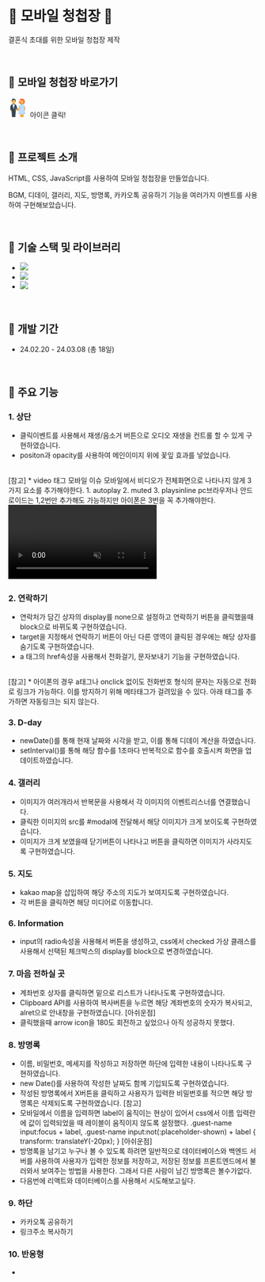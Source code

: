 # &#128140; 모바일 청첩장 &#128140;

결혼식 초대를 위한 모바일 청첩장 제작

<br>


## &#127872; 모바일 청첩장 바로가기

[<img src="icon.png" width="40" height="40">](https://soyeon1221.github.io/wedding-invitation) 아이콘 클릭!

<br>


## &#127872; 프로젝트 소개

HTML, CSS, JavaScript를 사용하여 모바일 청첩장을 만들었습니다.

BGM, 디데이, 갤러리, 지도, 방명록, 카카오톡 공유하기 기능을 여러가지 이벤트를 사용하여 구현해보았습니다.

<br>


## &#127872; 기술 스택 및 라이브러리

- <img src="https://img.shields.io/badge/JavaScript-ECD53F?style=flat-square&logo=JavaScript&logoColor=white"/>
- <img src="https://img.shields.io/badge/HTML5-F46D01?style=flat-square&logo=HTML5&logoColor=white"/>
- <img src="https://img.shields.io/badge/CSS3-2490D7?style=flat-square&logo=CSS3&logoColor=white"/>

<br>


## &#127872; 개발 기간

- 24.02.20 - 24.03.08 (총 18일)

<br>


## &#127872; 주요 기능

### 1. 상단

- 클릭이벤트를 사용해서 재생/음소거 버튼으로 오디오 재생을 컨트롤 할 수 있게 구현하였습니다.
- positon과 opacity를 사용하여 메인이미지 위에 꽃잎 효과를 넣었습니다.
<br>
[참고]
* video 태그 모바일 이슈
  모바일에서 비디오가 전체화면으로 나타나지 않게 3가지 요소를 추가해야한다.
  1. autoplay
  2. muted
  3. playsinline
  pc브라우저나 안드로이드는 1,2번만 추가해도 가능하지만 아이폰은 3번을 꼭 추가해야한다.
  <video src="" muted loop autoplay playsinline></video>

### 2. 연락하기

- 연락처가 담긴 상자의 display를 none으로 설정하고 연락하기 버튼을 클릭했을때 block으로 바뀌도록 구현하였습니다.
- target을 지정해서 연락하기 버튼이 아닌 다른 영역이 클릭된 경우에는 해당 상자를 숨기도록 구현하였습니다.
- a 태그의 href속성을 사용해서 전화걸기, 문자보내기 기능을 구현하였습니다.
<br>
[참고]
* 아이폰의 경우 a태그나 onclick 없이도 전화번호 형식의 문자는 자동으로 전화로 링크가 가능하다.
  이를 방지하기 위해 메타태그가 걸려있을 수 있다.
  아래 태그를 추가하면 자동링크는 되지 않는다.
  <meta name="format-detection" content="telephone=no">

### 3. D-day

- newDate()를 통해 현재 날짜와 시각을 받고, 이를 통해 디데이 계산을 하였습니다.
- setInterval()를 통해 해당 함수를 1초마다 반복적으로 함수를 호출시켜 화면을 업데이트하였습니다.


### 4. 갤러리

- 이미지가 여러개라서 반복문을 사용해서 각 이미지의 이벤트리스너를 연결했습니다.
- 클릭한 이미지의 src를 #modal에 전달해서 해당 이미지가 크게 보이도록 구현하였습니다.
- 이미지가 크게 보였을때 닫기버튼이 나타나고 버튼을 클릭하면 이미지가 사라지도록 구현하였습니다.


### 5. 지도

- kakao map을 삽입하여 해당 주소의 지도가 보여지도록 구현하였습니다.
- 각 버튼을 클릭하면 해당 미디어로 이동합니다.

### 6. Information

- input의 radio속성을 사용해서 버튼을 생성하고, css에서 checked 가상 클래스를 사용해서 선택된 체크박스의 display를 block으로 변경하였습니다.

### 7. 마음 전하실 곳

- 계좌번호 상자를 클릭하면 밑으로 리스트가 나타나도록 구현하였습니다.
- Clipboard API를 사용하여 복사버튼을 누르면 해당 계좌번호의 숫자가 복사되고, alret으로 안내창을 구현하였습니다.
[아쉬운점]
- 클릭했을때 arrow icon을 180도 회전하고 싶었으나 아직 성공하지 못했다.

### 8. 방명록

- 이름, 비밀번호, 메세지를 작성하고 저장하면 하단에 입력한 내용이 나타나도록 구현하였습니다.
- new Date()를 사용하여 작성한 날짜도 함께 기입되도록 구현하였습니다.
- 작성된 방명록에서 X버튼을 클릭하고 사용자가 입력한 비밀번호를 적으면 해당 방명록은 삭제되도록 구현하였습니다.
[참고]
- 모바일에서 이름을 입력하면 label이 움직이는 현상이 있어서 css에서 이름 입력란에 값이 입력되었을 때 레이블이 움직이지 않도록 설정했다.
  .guest-name input:focus + label, 
  .guest-name input:not(:placeholder-shown) + label {
    transform: translateY(-20px);
  }
[아쉬운점]
- 방명록을 남기고 누구나 볼 수 있도록 하려면 일반적으로 데이터베이스와 백엔드 서버를 사용하여 사용자가 입력한 정보를 저장하고, 저장된 정보를 프론트엔드에서 불러와서 보여주는 방법을 사용한다.
  그래서 다른 사람이 남긴 방명록은 볼수가없다.
- 다음번에 리액트와 데이터베이스를 사용해서 시도해보고싶다.

### 9. 하단

- 카카오톡 공유하기
- 링크주소 복사하기


### 10. 반응형

- 


